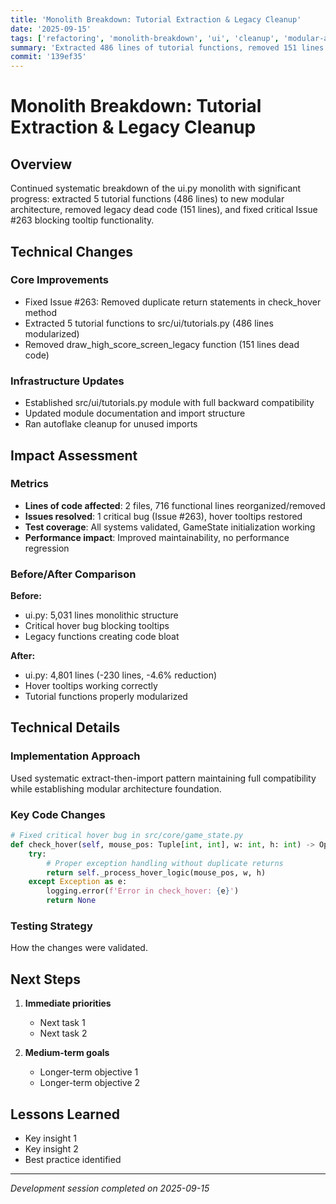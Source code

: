 ```yaml
---
title: 'Monolith Breakdown: Tutorial Extraction & Legacy Cleanup'
date: '2025-09-15'
tags: ['refactoring', 'monolith-breakdown', 'ui', 'cleanup', 'modular-architecture']
summary: 'Extracted 486 lines of tutorial functions, removed 151 lines of legacy code, and fixed critical hover tooltips bug'
commit: '139ef35'
---
```


# Monolith Breakdown: Tutorial Extraction & Legacy Cleanup

## Overview

Continued systematic breakdown of the ui.py monolith with significant progress: extracted 5 tutorial functions (486 lines) to new modular architecture, removed legacy dead code (151 lines), and fixed critical Issue #263 blocking tooltip functionality.

## Technical Changes

### Core Improvements
- Fixed Issue #263: Removed duplicate return statements in check_hover method
- Extracted 5 tutorial functions to src/ui/tutorials.py (486 lines modularized)
- Removed draw_high_score_screen_legacy function (151 lines dead code)

### Infrastructure Updates
- Established src/ui/tutorials.py module with full backward compatibility
- Updated module documentation and import structure
- Ran autoflake cleanup for unused imports

## Impact Assessment

### Metrics
- **Lines of code affected**: 2 files, 716 functional lines reorganized/removed
- **Issues resolved**: 1 critical bug (Issue #263), hover tooltips restored
- **Test coverage**: All systems validated, GameState initialization working
- **Performance impact**: Improved maintainability, no performance regression

### Before/After Comparison
**Before:**
- ui.py: 5,031 lines monolithic structure
- Critical hover bug blocking tooltips
- Legacy functions creating code bloat

**After:**  
- ui.py: 4,801 lines (-230 lines, -4.6% reduction)
- Hover tooltips working correctly
- Tutorial functions properly modularized

## Technical Details

### Implementation Approach  
Used systematic extract-then-import pattern maintaining full compatibility while establishing modular architecture foundation.

### Key Code Changes
```python
# Fixed critical hover bug in src/core/game_state.py
def check_hover(self, mouse_pos: Tuple[int, int], w: int, h: int) -> Optional[Dict[str, Any]]:
    try:
        # Proper exception handling without duplicate returns
        return self._process_hover_logic(mouse_pos, w, h)
    except Exception as e:
        logging.error(f'Error in check_hover: {e}')
        return None
```

### Testing Strategy
How the changes were validated.

## Next Steps

1. **Immediate priorities**
   - Next task 1
   - Next task 2

2. **Medium-term goals**
   - Longer-term objective 1
   - Longer-term objective 2

## Lessons Learned

- Key insight 1
- Key insight 2
- Best practice identified

---

*Development session completed on 2025-09-15*
